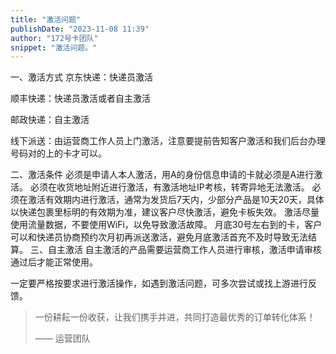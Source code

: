 ```yaml
---
title: "激活问题"
publishDate: "2023-11-08 11:39"
author: "172号卡团队"
snippet: "激活问题。"
---
```


一、激活方式
京东快递：快递员激活

顺丰快递：快递员激活或者自主激活

邮政快递：自主激活

线下派送：由运营商工作人员上门激活，注意要提前告知客户激活和我们后台办理号码对的上的卡才可以。

二、激活条件
必须是申请人本人激活，用A的身份信息申请的卡就必须是A进行激活。
必须在收货地址附近进行激活，有激活地址IP考核，转寄异地无法激活。
必须在激活有效期内进行激活，通常为发货后7天内，少部分产品是10天20天，具体以快递包裹里标明的有效期为准，建议客户尽快激活，避免卡板失效。
激活尽量使用流量数据，不要使用WiFi，以免导致激活故障。
月底30号左右到的卡，客户可以和快递员协商预约次月初再派送激活，避免月底激活首充不及时导致无法结算。
三、自主激活
自主激活的产品需要运营商工作人员进行审核，激活申请审核通过后才能正常使用。

一定要严格按要求进行激活操作，如遇到激活问题，可多次尝试或找上游进行反馈。



> 一份耕耘一份收获，让我们携手并进，共同打造最优秀的订单转化体系！
> 
> —— 运营团队
